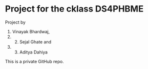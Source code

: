 # Project for the cklass DS4PHBME

Project by 
1. Vinayak Bhardwaj, 
2. 2. Sejal Ghate and 
3. 3. Aditya Dahiya

This is a private GitHub repo.
